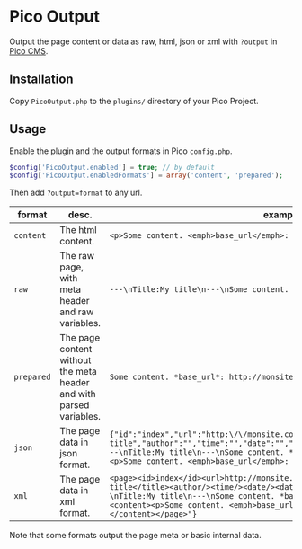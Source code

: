 # Pico Output

Output the page content or data as raw, html, json or xml with `?output` in [Pico CMS](http://picocms.org).

## Installation

Copy `PicoOutput.php` to the `plugins/` directory of your Pico Project.

## Usage

Enable the plugin and the output formats in Pico `config.php`.

```php
$config['PicoOutput.enabled'] = true; // by default
$config['PicoOutput.enabledFormats'] = array('content', 'prepared');
```

Then add `?output=format` to any url.

format|desc.|example
---|---|---
`content`|The html content.|`<p>Some content. <emph>base_url</emph>: http://monsite.com</p>`
`raw`|The raw page, with meta header and raw variables.|`---\nTitle:My title\n---\nSome content. *base_url*: %base_url%`
`prepared`|The page content without the meta header and with parsed variables.|`Some content. *base_url*: http://monsite.com`
`json`|The page data in json format.|`{"id":"index","url":"http:\/\/monsite.com\/index","title":"My title","author":"","time":"","date":"","date_formatted":"","raw_content":"---\nTitle:My title\n---\nSome content. *base_url*: %base_url%","content":"<p>Some content. <emph>base_url</emph>: http://monsite.com</p>"}`
`xml`|The page data in xml format.|`<page><id>index</id><url>http://monsite.com/index</url><title>My title</title><author/><time/><date/><date_formatted/><raw_content>---\nTitle:My title\n---\nSome content. *base_url*: %base_url%</raw_content><content><p>Some content. <emph>base_url</emph>: http://monsite.com</p></content></page>"}`

Note that some formats output the page meta or basic internal data.
